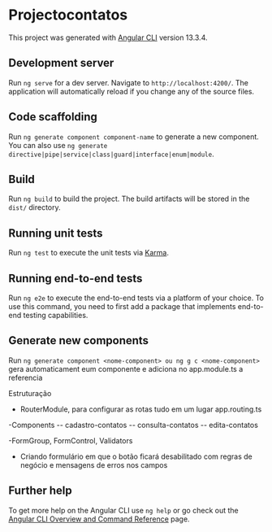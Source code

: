 # Projectocontatos

This project was generated with [Angular CLI](https://github.com/angular/angular-cli) version 13.3.4.

## Development server

Run `ng serve` for a dev server. Navigate to `http://localhost:4200/`. The application will automatically reload if you change any of the source files.

## Code scaffolding

Run `ng generate component component-name` to generate a new component. You can also use `ng generate directive|pipe|service|class|guard|interface|enum|module`.

## Build

Run `ng build` to build the project. The build artifacts will be stored in the `dist/` directory.

## Running unit tests

Run `ng test` to execute the unit tests via [Karma](https://karma-runner.github.io).

## Running end-to-end tests

Run `ng e2e` to execute the end-to-end tests via a platform of your choice. To use this command, you need to first add a package that implements end-to-end testing capabilities.

## Generate new components 

Run `ng generate component <nome-component> ou ng g c <nome-component>` gera automaticament eum componente e adiciona no app.module.ts a referencia

Estruturação
- RouterModule, para configurar as rotas tudo em um lugar app.routing.ts

-Components 
 -- cadastro-contatos
 -- consulta-contatos
 -- edita-contatos

 -FormGroup, FormControl, Validators
 - Criando formulário em que o botão ficará desabilitado com regras de negócio e mensagens de erros nos campos

## Further help

To get more help on the Angular CLI use `ng help` or go check out the [Angular CLI Overview and Command Reference](https://angular.io/cli) page.
